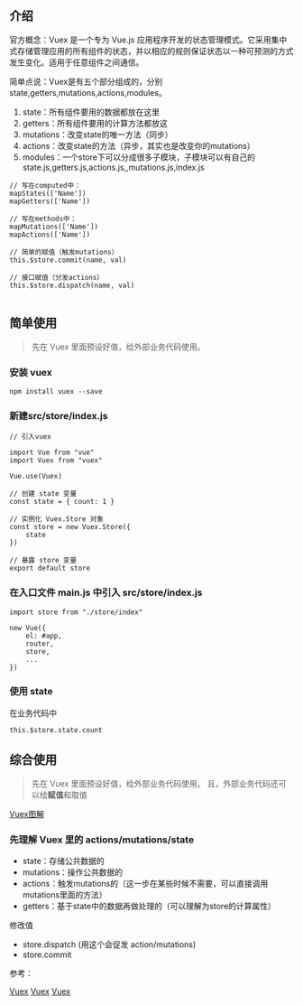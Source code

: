 
## 介绍

官方概念：Vuex 是一个专为 Vue.js 应用程序开发的状态管理模式。它采用集中式存储管理应用的所有组件的状态，并以相应的规则保证状态以一种可预测的方式发生变化。适用于任意组件之间通信。

简单点说：Vuex是有五个部分组成的，分别state,getters,mutations,actions,modules。

1. state：所有组件要用的数据都放在这里
2. getters：所有组件要用的计算方法都放这
3. mutations：改变state的唯一方法（同步）
4. actions：改变state的方法（异步，其实也是改变你的mutations）
5. modules：一个store下可以分成很多子模块，子模块可以有自己的state.js,getters.js,actions.js,,mutations.js,index.js

```
// 写在computed中：
mapStates(['Name'])
mapGetters(['Name'])

// 写在methods中：
mapMutations(['Name'])
mapActions(['Name'])
```

```
// 简单的赋值（触发mutations）
this.$store.commit(name, val)

// 接口赋值（分发actions）
this.$store.dispatch(name, val)
	
```

## 简单使用

> 先在 Vuex 里面预设好值，给外部业务代码使用。

### 安装 vuex

```
npm install vuex --save
```

### 新建src/store/index.js

```
// 引入vuex

import Vue from "vue"
import Vuex from "vuex"

Vue.use(Vuex)

// 创建 state 变量
const state = { count: 1 }

// 实例化 Vuex.Store 对象
const store = new Vuex.Store({
	state
})

// 暴露 store 变量
export default store
```

### 在入口文件 main.js 中引入 src/store/index.js

```
import store from "./store/index"

new Vue({
	el: #app,
	router,
	store,
	...
})
```

### 使用 state

在业务代码中

```
this.$store.state.count
```

## 综合使用

> 先在 Vuex 里面预设好值，给外部业务代码使用。
> 且，外部业务代码还可以给**赋值**和取值

[Vuex图解](https://segmentfault.com/img/remote/1460000016145588)

### 先理解 Vuex 里的 actions/mutations/state

- state：存储公共数据的
- mutations：操作公共数据的
- actions：触发mutations的（这一步在某些时候不需要，可以直接调用mutations里面的方法）
- getters：基于state中的数据再做处理的（可以理解为store的计算属性）

修改值

- store.dispatch (用这个会促发 action/mutations)
- store.commit

参考：

[Vuex](https://segmentfault.com/a/1190000041285640)
[Vuex](https://segmentfault.com/a/1190000023771523)
[Vuex](https://segmentfault.com/a/1190000040927189)